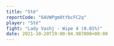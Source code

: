 ```yaml
---
title: "Sté"
reportCode: "6AVWPgm8tYbcFC2q"
player: "Sté"
fight: "Lady Vashj - Wipe 4 (0.01%)"
date: 2021-10-20T19:00:04.987000+00:00
---
```

